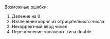 Возможные ошибки:
1. Деление на 0
2. Извлечение корня из отрицательного числа.
3. Некорректный ввод чисел
4. Переполнение числового типа double

